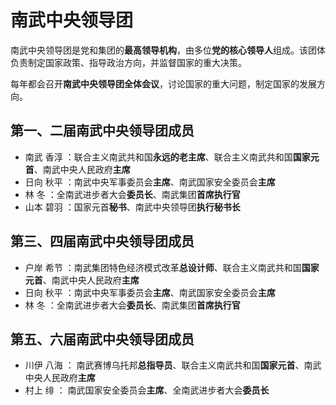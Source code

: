 # 南武中央领导团

南武中央领导团是党和集团的**最高领导机构**，由多位**党的核心领导人**组成。该团体负责制定国家政策、指导政治方向，并监督国家的重大决策。

每年都会召开**南武中央领导团全体会议**，讨论国家的重大问题，制定国家的发展方向。

## 第一、二届南武中央领导团成员

* 南武 香淳 ：联合主义南武共和国**永远的老主席**、联合主义南武共和国**国家元首**、南武中央人民政府**主席**
* 日向 秋平 ：南武中央军事委员会**主席**、南武国家安全委员会**主席**
* 林 冬 ：全南武进步者大会**委员长**、南武集团**首席执行官**
* 山本 碧羽 ：国家元首**秘书**、南武中央领导团**执行秘书长**

## 第三、四届南武中央领导团成员

* 户岸 希节 ：南武集团特色经济模式改革**总设计师**、联合主义南武共和国**国家元首**、南武中央人民政府**主席**
* 日向 秋平 ：南武中央军事委员会**主席**、南武国家安全委员会**主席**
* 林 冬 ：全南武进步者大会**委员长**、南武集团**首席执行官**

## 第五、六届南武中央领导团成员

* 川伊 八海 ： 南武赛博乌托邦**总指导员**、联合主义南武共和国**国家元首**、南武中央人民政府**主席**
* 村上 绯 ： 南武国家安全委员会**主席**、全南武进步者大会**委员长**